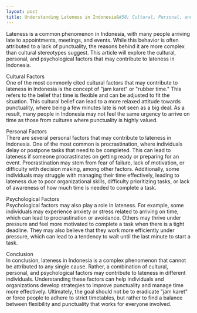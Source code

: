 ```yaml
---
layout: post
title: Understanding Lateness in Indonesia&#58; Cultural, Personal, and Psychological Factors
---
```


Lateness is a common phenomenon in Indonesia, with many people arriving late to appointments, meetings, and events. While this behavior is often attributed to a lack of punctuality, the reasons behind it are more complex than cultural stereotypes suggest. This article will explore the cultural, personal, and psychological factors that may contribute to lateness in Indonesia.

Cultural Factors  
One of the most commonly cited cultural factors that may contribute to lateness in Indonesia is the concept of "jam karet" or "rubber time." This refers to the belief that time is flexible and can be adjusted to fit the situation. This cultural belief can lead to a more relaxed attitude towards punctuality, where being a few minutes late is not seen as a big deal. As a result, many people in Indonesia may not feel the same urgency to arrive on time as those from cultures where punctuality is highly valued.

Personal Factors  
There are several personal factors that may contribute to lateness in Indonesia. One of the most common is procrastination, where individuals delay or postpone tasks that need to be completed. This can lead to lateness if someone procrastinates on getting ready or preparing for an event. Procrastination may stem from fear of failure, lack of motivation, or difficulty with decision making, among other factors. Additionally, some individuals may struggle with managing their time effectively, leading to lateness due to poor organizational skills, difficulty prioritizing tasks, or lack of awareness of how much time is needed to complete a task.

Psychological Factors  
Psychological factors may also play a role in lateness. For example, some individuals may experience anxiety or stress related to arriving on time, which can lead to procrastination or avoidance. Others may thrive under pressure and feel more motivated to complete a task when there is a tight deadline. They may also believe that they work more efficiently under pressure, which can lead to a tendency to wait until the last minute to start a task.

Conclusion  
In conclusion, lateness in Indonesia is a complex phenomenon that cannot be attributed to any single cause. Rather, a combination of cultural, personal, and psychological factors may contribute to lateness in different individuals. Understanding these factors can help individuals and organizations develop strategies to improve punctuality and manage time more effectively. Ultimately, the goal should not be to eradicate "jam karet" or force people to adhere to strict timetables, but rather to find a balance between flexibility and punctuality that works for everyone involved.
